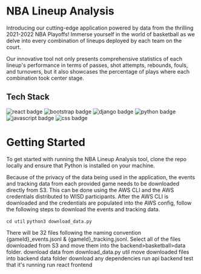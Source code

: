 # NBA Lineup Analysis
Introducing our cutting-edge application powered by data from the thrilling 2021-2022 NBA Playoffs! Immerse yourself in the world of basketball as we delve into every combination of lineups deployed by each team on the court.

Our innovative tool not only presents comprehensive statistics of each lineup's performance in terms of passes, shot attempts, rebounds, fouls, and turnovers, but it also showcases the percentage of plays where each combination took center stage.

## Tech Stack
![react badge](https://img.shields.io/badge/React-20232A?style=for-the-badge&logo=react&logoColor=61DAFB)
![bootstrap badge](https://img.shields.io/badge/Bootstrap-563D7C?style=for-the-badge&logo=bootstrap&logoColor=white)
![django badge](https://img.shields.io/badge/Django-092E20?style=for-the-badge&logo=django&logoColor=green)
![python badge](https://img.shields.io/badge/Python-FFD43B?style=for-the-badge&logo=python&logoColor=blue)
![javascript badge](https://img.shields.io/badge/JavaScript-323330?style=for-the-badge&logo=javascript&logoColor=F7DF1E)
![css badge](https://img.shields.io/badge/CSS3-1572B6?style=for-the-badge&logo=css3&logoColor=white)

# Getting Started
To get started with running the NBA Lineup Analysis tool, clone the repo locally and ensure that Python is installed on your machine.

Because of the privacy of the data being used in the application, the events and tracking data from each provided game needs to be downloaded directly from S3. This can be done using the AWS CLI and the AWS credentials distributed to WISD participants. After the AWS CLI is downloaded and the credentials are populated into the AWS config, follow the following steps to download the events and tracking data. 

`cd util`
`python3 download_data.py`

There will be 32 files following the naming convention {gameId}_events.jsonl & {gameId}_tracking.jsonl. Select all of the files downloaded from S3 and move them into the backend>basketball>data folder.
download data from download_data.py util
move downloaded files into backend data folder
download any dependencies
run api backend 
test that it's running
run react frontend

